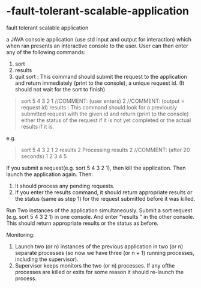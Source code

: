 -fault-tolerant-scalable-application
====================================

 fault tolerant scalable application


 a JAVA console application (use std input and output for interaction) which when ran presents an 
interactive console to the user.
User can then enter any of the following commands:
1. sort <list of space separated integers>
2. results <request id>
3. quit
sort <list of space separated integers>: 
This command should submit the request to the application and return immediately (print to the 
console), a unique request id. (It should not wait for the sort to finish)
> sort 5 4 3 2 1 //COMMENT: (user enters)
2 //COMMENT: (output = request id)
results <request id>:
This command should look for a previously submitted request with the given id and return (print to the 
console) either the status of the request if it is not yet completed or the actual results if it is.

e.g.
> sort 5 4 3 2 1
2
> results 2 
Processing
> results 2 //COMMENT: (after 20 seconds)
1 2 3 4 5


If you submit a request(e.g. sort 5 4 3 2 1), then kill the application. Then launch the application again. 
Then:
1. It should process any pending requests.
2. If you enter the results <request id>command, it should return appropriate results or the status
(same as step 1) for the request submitted before it was killed.

Run Two instances of the application simultaneously.
Submit a sort request (e.g. sort 5 4 3 2 1) in one console.
And enter “results <request id>” in the other console. This should return appropriate results or the 
status as before.

Monitoring:
1. Launch two (or n) instances of the previous application in two (or n) separate processes (so now 
we have three (or n + 1) running processes, including the supervisor).
2. Supervisor keeps monitors the two (or n) processes. If any ofthe processes are killed or exits for 
some reason it should re-launch the process.
